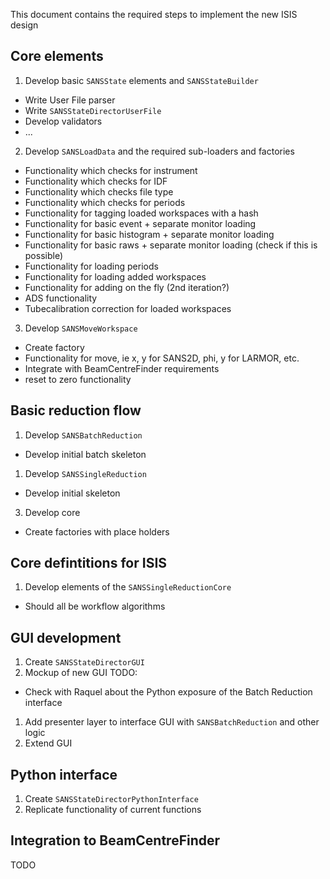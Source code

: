 This document contains the required steps to implement the new ISIS design

## Core elements

1. Develop basic `SANSState` elements and `SANSStateBuilder`
  * Write User File parser
  * Write `SANSStateDirectorUserFile`
  * Develop validators
  * ...

2. Develop `SANSLoadData` and the required sub-loaders and factories
 * Functionality which checks for instrument
 * Functionality which checks for IDF
 * Functionality which checks file type
 * Functionality which checks for periods
 * Functionality for tagging loaded workspaces with a hash
 * Functionality for basic event + separate monitor loading
 * Functionality for basic histogram + separate monitor loading
 * Functionality for basic raws + separate monitor loading (check if this is possible)
 * Functionality for loading periods
 * Functionality for loading added workspaces
 * Functionality for adding on the fly (2nd iteration?)
 * ADS functionality
 * Tubecalibration correction for loaded workspaces

3. Develop `SANSMoveWorkspace`
 * Create factory
 * Functionality for move, ie x, y for SANS2D, phi, y for LARMOR, etc.
 * Integrate with BeamCentreFinder requirements
 * reset to zero functionality

## Basic reduction flow

1. Develop `SANSBatchReduction`
 * Develop initial batch skeleton
1. Develop `SANSSingleReduction`
 * Develop initial skeleton
3. Develop core
 * Create factories with place holders

## Core defintitions for ISIS

1. Develop elements of the `SANSSingleReductionCore`
 * Should all be workflow algorithms

## GUI development

1. Create `SANSStateDirectorGUI`
1. Mockup of new GUI
TODO:
* Check with Raquel about the Python exposure of the Batch Reduction interface
1. Add presenter layer to interface GUI with `SANSBatchReduction` and other logic
1. Extend GUI

## Python interface

1. Create `SANSStateDirectorPythonInterface`
2. Replicate functionality of current functions

## Integration to BeamCentreFinder

TODO
